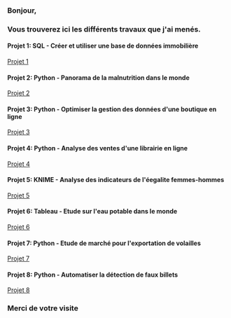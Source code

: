 ### Bonjour,

### Vous trouverez ici les différents travaux que j'ai menés.

#### Projet 1: SQL - Créer et utiliser une base de données immobilière
<a href="https://github.com/StephaneBertrand34/SQL_-_Creer_et_utiliser_une_base_de_donnees_immobiliere" target="_blank" title="Projet 1">Projet 1</a>

#### Projet 2: Python - Panorama de la malnutrition dans le monde
<a href="https://github.com/StephaneBertrand34/Python_-_Panorama_de_la_malnutrition_dans_le_monde" target="_blank" title="Projet 2">Projet 2</a>

#### Projet 3: Python - Optimiser la gestion des données d'une boutique en ligne
<a href="https://github.com/StephaneBertrand34/Python_-_Optimiser_la_gestion_des_donnees_d-une_boutique_en_ligne" target="_blank" title="Projet 3">Projet 3</a>

#### Projet 4: Python - Analyse des ventes d'une librairie en ligne
<a href="https://github.com/StephaneBertrand34/Python_-_Analyse_des_ventes_d_une_librairie_en_ligne" target="_blank" title="Projet 4">Projet 4</a>

#### Projet 5: KNIME - Analyse des indicateurs de l'éegalite femmes-hommes
<a href="https://github.com/StephaneBertrand34/KNIME_-_Analyse_des_indicateurs_de-l_egalite_femmes-hommes" target="_blank" title="Projet 5">Projet 5</a>

#### Projet 6: Tableau - Etude sur l'eau potable dans le monde
<a href="https://github.com/StephaneBertrand34/Tableau_-_Etude_sur_l_eau_potable_dans_le_monde" target="_blank" title="Projet 6">Projet 6</a>

#### Projet 7: Python - Etude de marché pour l'exportation de volailles
<a href="https://github.com/StephaneBertrand34/Python_-_Etude_de_marche_pour_l_exportation_de_volailles" target="_blank" title="Projet 7">Projet 7</a>

#### Projet 8: Python - Automatiser la détection de faux billets
<a href="https://github.com/StephaneBertrand34/Python_-_Automatiser_la_detection_de_faux_billets" target="_blank" title="Projet 8">Projet 8</a>

### Merci de votre visite


